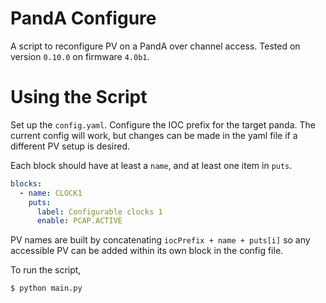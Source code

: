 # PandA Configure
A script to reconfigure PV on a PandA over channel access. 
Tested on version `0.10.0` on firmware `4.0b1`. 

# Using the Script
Set up the `config.yaml`. Configure the IOC prefix for the target panda.
The current config will work, but changes can be made in the yaml file if a different PV setup is desired.

Each block should have at least a `name`, and at least one item in `puts`.

```yaml
blocks:
  - name: CLOCK1
    puts: 
      label: Configurable clocks 1
      enable: PCAP.ACTIVE
```

PV names are built by concatenating `iocPrefix + name + puts[i]` so any accessible PV can be added within its own block in the config file.

To run the script,

```bash 
$ python main.py
```